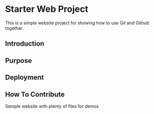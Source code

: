 # Starter Web Project

This is a simple website project for showing how to use Git and Github together.

## Introduction

## Purpose

## Deployment

## How To Contribute


Sample website with plenty of files for demos